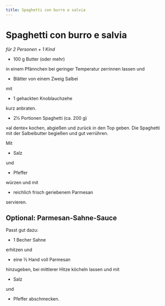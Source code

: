 ```yaml
---
title: Spaghetti con burro e salvia
---
```


# Spaghetti con burro e salvia

*für 2 Personen + 1 Kind*

* 100 g Butter (oder mehr)

in einem Pfännchen bei geringer Temperatur zerrinnen lassen und

* Blätter von einem Zweig Salbei

mit

* 1 gehackten Knoblauchzehe

kurz anbraten.

* 2½ Portionen Spaghetti (ca. 200 g)

»al dente« kochen, abgießen und zurück in den Top geben. Die
Spaghetti mit der Salbeibutter begießen und gut verrühren.

Mit

* Salz

und

* Pfeffer

würzen und mit

* reichlich frisch geriebenem Parmesan

servieren.

## Optional: Parmesan-Sahne-Sauce

Passt gut dazu:

* 1 Becher Sahne

erhitzen und

* eine ½ Hand voll Parmesan

hinzugeben, bei mittlerer Hitze köcheln lassen und mit

* Salz

und

* Pfeffer abschmecken.
